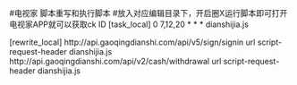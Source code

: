 #电视家 脚本重写和执行脚本
#放入对应编辑目录下，开启圈X运行脚本即可打开电视家APP就可以获取ck ID
[task_local]
0 7,12,20 * * *  dianshijia.js

[rewrite_local]
http:\/\/api\.gaoqingdianshi\.com\/api\/v5\/sign\/signin url script-request-header dianshijia.js
http:\/\/api\.gaoqingdianshi\.com\/api\/v2\/cash\/withdrawal url script-request-header dianshijia.js
